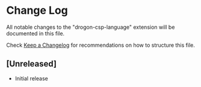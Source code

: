 # Change Log

All notable changes to the "drogon-csp-language" extension will be documented in this file.

Check [Keep a Changelog](http://keepachangelog.com/) for recommendations on how to structure this file.

## [Unreleased]

- Initial release
